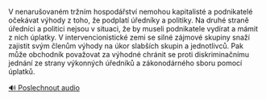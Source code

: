 
V nenarušovaném tržním hospodářství nemohou kapitalisté a podnikatelé očekávat výhody z toho, že podplatí úředníky a politiky. Na druhé straně úředníci a politici nejsou v situaci, že by museli podnikatele vydírat a mámit z nich úplatky. V intervencionistické zemi se silné zájmové skupiny snaží zajistit svým členům výhody na úkor slabších skupin a jednotlivců. Pak může obchodník považovat za výhodné chránit se proti diskriminačnímu jednání ze strany výkonných úředníků a zákonodárného sboru pomocí úplatků.

[🔊 Poslechnout audio](/data/7-paragraphs/audio/chapter_56/para_005-V-nenaruovanm-trnm-hospodstv-nemohou-kapita.mp3)
